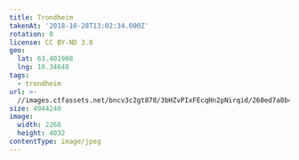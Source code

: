 ```yaml
---
title: Trondheim
takenAt: '2018-10-28T13:02:34.000Z'
rotation: 0
license: CC BY-ND 3.0
geo:
  lat: 63.401988
  lng: 10.34648
tags:
  - trondheim
url: >-
  //images.ctfassets.net/bncv3c2gt878/3bHZvPIxFEcqHn2pNirqid/260ed7a8b4789778d2c3c5013f4365a2/trondheim_43862135790_o
size: 4944240
image:
  width: 2268
  height: 4032
contentType: image/jpeg
---
```


